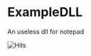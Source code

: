 # ExampleDLL

An useless dll for notepad



![Hits](https://hits.seeyoufarm.com/api/count/incr/badge.svg?url=https://github.com/RikyPy/DumbDLL&count_bg=%2379C83D&title_bg=%23555555&icon=&icon_color=%23E7E7E7&title=views&edge_flat=false)
